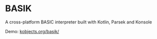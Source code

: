 # BASIK

A cross-platform BASIC interpreter built with Kotlin, Parsek and Konsole

Demo: [kobjects.org/basik/](https://kobjects.org/basik/)